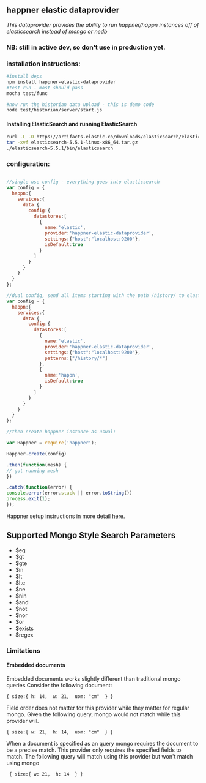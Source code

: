happner elastic dataprovider
----------------------------
*This dataprovider provides the ability to run happner/happn instances off of elasticsearch instead of mongo or nedb*

### NB: still in active dev, so don't use in production yet.

### installation instructions:

```bash
#install deps
npm install happner-elastic-dataprovider
#test run - most should pass
mocha test/func

#now run the historian data upload - this is demo code
node test/historian/server/start.js
```

#### Installing ElasticSearch and running ElasticSearch

```bash
curl -L -O https://artifacts.elastic.co/downloads/elasticsearch/elasticsearch-5.5.1-linux-x86_64.tar.gz
tar -xvf elasticsearch-5.5.1-linux-x86_64.tar.gz 
./elasticsearch-5.5.1/bin/elasticsearch


```
### configuration:

```javascript

//single use config - everything goes into elasticsearch
var config = {
  happn:{
    services:{
      data:{
        config:{
          datastores:[
            {
              name:'elastic',
              provider:'happner-elastic-dataprovider',
              settings:{"host":"localhost:9200"},
              isDefault:true
            }
          ]
        }
      }
    }
  }
};

//dual config, send all items starting with the path /history/ to elastic search, all others go to the default nedb instance
var config = {
  happn:{
    services:{
      data:{
        config:{
          datastores:[
            {
              name:'elastic',
              provider:'happner-elastic-dataprovider',
              settings:{"host":"localhost:9200"},
              patterns:["/history/*"]
            },
            {
              name:'happn',
              isDefault:true
            }
          ]
        }
      }
    }
  }
};

//then create happner instance as usual:

var Happner = require('happner');

Happner.create(config)

.then(function(mesh) {
// got running mesh
})

.catch(function(error) {
console.error(error.stack || error.toString())
process.exit(1);
});

```

Happner setup instructions in more detail [here](https://github.com/happner/happner/blob/master/docs/walkthrough/the-basics.md).

## Supported Mongo Style Search Parameters 

* $eq
* $gt
* $gte
* $in
* $lt
* $lte
* $ne
* $nin
* $and
* $not
* $nor
* $or
* $exists
* $regex

### Limitations

#### Embedded documents 
Embedded documents works slightly different than traditional mongo queries
Consider the following document:


`
{
 size:{
        h: 14, 
        w: 21, 
        uom: "cm" 
    }
}
`

Field order does not matter for this provider while they matter for regular mongo. Given the following query, mongo would not match while this provider will. 

`
{
 size:{
        w: 21, 
        h: 14, 
        uom: "cm" 
    }
}
`

When a document is specified as an query mongo requires the document to be a precise match. This provider only requires the specified fields to match. The following query will match using this provider but won't match using mongo

` {
  size:{
         w: 21, 
         h: 14 
              }
 }`